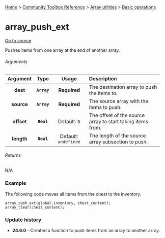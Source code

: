 [Home](/README.md) > [Community Toolbox Reference](/Docs/Reference/Reference.md) > [Array utilities](/Docs/Reference/Groups/ArrayUtils.md) > [Basic operations](/Docs/Reference/Groups/ArrayUtils_Basics.md)

# array_push_ext

[Go to source](/Community%20Toolbox/scripts/utils_CommunityToolboxArray/utils_CommunityToolboxArray.gml#L26)

Pushes items from one array at the end of another array.

###### Arguments

| Argument | Type | Usage | Description |
|:---:|:---:|:---:|:---|
| **dest** | **`Array`** | **Required** | The destination array to push the items to. |
| **source** | **`Array`** | **Required** | The source array with the items to push. |
| **offset** | **`Real`** | Default: `0` | The offset of the source array to start taking items from. |
| **length** | **`Real`** | Default: `undefined` | The length of the source array subsection to push. |

###### Returns
N/A

### Example

The following code moves all items from the chest to the inventory.

```gml
array_push_ext(global.inventory, chest_content);
array_clear(chest_content);
```

### Update history

- **24.6.0** - Created a function to push items from an array to another array.
